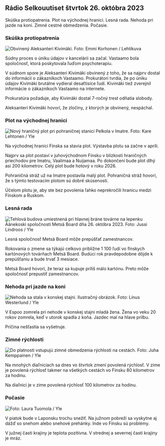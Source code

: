 ## Rádio Selkouutiset štvrtok 26. októbra 2023

Skúška protiopatrenia. Plot na východnej hranici. Lesná rada. Nehoda pri jazde na koni. Zimné cestné obmedzenia. Počasie.

### Skúška protiopatrenia

![Obvinený Aleksanteri Kivimäki. Foto: Emmi Korhonen / Lehtikuva](https://images.cdn.yle.fi/image/upload/c_crop,h_2875,w_5112,x_0,y_568/ar_1.7777777777777777,c_fill,g_faces,w/d_1075q_auto:eco/f_auto/fl_lossy/v1698305049/39-1191484653a13e7df175)

Súdny proces o úniku údajov v kancelárii sa začal. Vastaamo bola spoločnosť, ktorá poskytovala ľuďom psychoterapiu.

V súdnom spore je Aleksanteri Kivimäki obvinený z toho, že sa najprv dostal do informácií o zákazníkoch Vastaamo. Prokurátori tvrdia, že po úniku údajov Kivimäki brutálne vydieral desaťtisíce ľudí. Kivimäki tiež zverejnil informácie o zákazníkoch Vastaamo na internete.

Prokuratúra požaduje, aby Kivimäki dostal 7-ročný trest odňatia slobody.

Aleksanteri Kivimäki hovorí, že zločiny, z ktorých je obvinený, nespáchal.

### Plot na východnej hranici

![Nový hraničný plot pri pohraničnej stanici Pelkola v Imatre. Foto: Kare Lehtonen / Yle](https://images.cdn.yle.fi/image/upload/c_crop,h_2243,w_3993,x_0,y_0/ar_1.7777777777777777,c_fill,g_faces,h_1201d/w_0q_auto:eco/f_auto/fl_lossy/v1698323397/39-1191724653a55b2a04b0)

Na východnej hranici Fínska sa stavia plot. Výstavba plotu sa začne v apríli.

Najprv sa plot postaví v juhovýchodnom Fínsku v blízkosti hraničných priechodov pre Imatru, Vaalimaa a Nuijamaa. Po dokončení bude plot dlhý asi 200 kilometrov. Celý plot bude hotový v roku 2026.

Pohraničná stráž už na Imatre postavila malý plot. Pohraničná stráž hovorí, že s týmto testovacím plotom sú dobré skúsenosti.

Účelom plotu je, aby ste bez povolenia ľahko neprekročili hranicu medzi Fínskom a Ruskom.

### Lesná rada

![Tehlová budova umiestnená pri hlavnej bráne továrne na lepenku Äänekoski spoločnosti Metsä Board dňa 26. októbra 2023. Foto: Jussi Lindroos / Yle](https://images.cdn.yle.fi/image/upload/c_crop,h_2267,w_4031,x_0,y_0/ar_1.7777777777777777,c_fill,g_faces,h_1670/w.0q_auto:eco/f_auto/fl_lossy/v1698319726/39-1191672653a4ca1724ad)

Lesná spoločnosť Metsä Board môže prepúšťať zamestnancov.

Rokovania o zmene sa týkajú celkovo približne 1 100 ľudí vo fínskych kartónových továrňach Metsä Board. Budúci rok pravdepodobne dôjde k prepúšťaniu a bude trvať 3 mesiace.

Metsä Board hovorí, že teraz sa kupuje príliš málo kartónu. Preto môže spoločnosť prepustiť zamestnancov.

### Nehoda pri jazde na koni

![Nehoda sa stala v konskej stajni. Ilustračný obrázok. Foto: Linus Westerlund / Yle](https://images.cdn.yle.fi/image/upload/c_crop,h_3375,w_6000,x_0,y_387/ar_1.7777777777777777,c_fill,g_faces,w/d_1670.0q_auto:eco/f_auto/fl_lossy/v1692692625/39-116023264e46d0e45030)

V Espoo zomrela pri nehode v konskej stajni mladá žena. Žena vo veku 20 rokov zomrela, keď v utorok spadla z koňa. Jazdec mal na hlave prilbu.

Príčina nešťastia sa vyšetruje.

### Zimné rýchlosti

![Do platnosti vstupujú zimné obmedzenia rýchlosti na cestách. Foto: Juha Kemppainen / Yle](https://images.cdn.yle.fi/image/upload/c_crop,h_2250,w_4000,x_0,y_0/ar_1.7777777777777777,c_fill,g_faces,h_1200/w.0q_auto:eco/f_auto/fl_lossy/v1603287400/39-7327705f903747751c2)

Na mnohých diaľniciach sa dnes vo štvrtok zmení povolená rýchlosť. V zime je povolená rýchlosť takmer na všetkých cestách vo Fínsku 80 kilometrov za hodinu.

Na diaľnici je v zime povolená rýchlosť 100 kilometrov za hodinu.

### Počasie

![ Foto: Laura Tuomola / Yle](https://images.cdn.yle.fi/image/upload/c_crop,h_1080,w_1919,x_0,y_0/ar_1.7777777777777777,c_fill,g_faces,w/d_1675.0/q_auto:eco/f_auto/fl_lossy/v1698292510/39-11913736539e2ff81a55)

V piatok bude v Laponsku trochu snežiť. Na južnom pobreží sa vyskytne aj dážď so snehom alebo snehové prehánky. Inde vo Fínsku sú problémy.

V južnej časti krajiny je teplota pozitívna. V strednej a severnej časti krajiny je mráz.